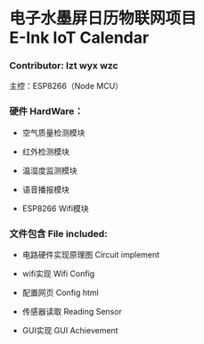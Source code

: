  
电子水墨屏日历物联网项目    
E-Ink IoT Calendar    
=============
### Contributor: lzt wyx wzc

主控：ESP8266（Node MCU）

### 硬件  HardWare：
 * 空气质量检测模块

 * 红外检测模块

 * 温湿度监测模块

 * 语音播报模块

 * ESP8266 Wifi模块


### 文件包含  File included:

 * 电路硬件实现原理图 Circuit implement

 * wifi实现         Wifi Config

 * 配置网页         Config html

 * 传感器读取        Reading Sensor

 * GUI实现          GUI Achievement
